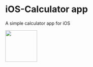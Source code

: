 # iOS-Calculator app

A simple calculator app for iOS


 <img height='100' width='100' src='docs/Screenshot.png' />

